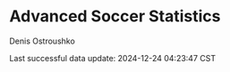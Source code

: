 # Advanced Soccer Statistics
Denis Ostroushko

<!-- gfm -->

Last successful data update: 2024-12-24 04:23:47 CST
